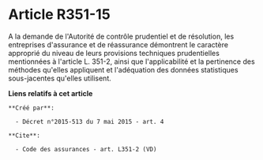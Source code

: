 # Article R351-15

A la demande de l'Autorité de contrôle prudentiel et de résolution, les entreprises d'assurance et de réassurance démontrent
le caractère approprié du niveau de leurs provisions techniques prudentielles mentionnées à l'article L. 351-2, ainsi que
l'applicabilité et la pertinence des méthodes qu'elles appliquent et l'adéquation des données statistiques sous-jacentes
qu'elles utilisent.

**Liens relatifs à cet article**

	**Créé par**:

	  - Décret n°2015-513 du 7 mai 2015 - art. 4

	**Cite**:

	  - Code des assurances - art. L351-2 (VD)
